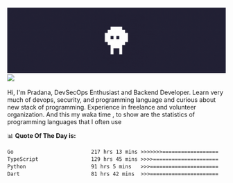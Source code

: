 ![banner](.github/banner.gif)
<img src="https://user-images.githubusercontent.com/73097560/115834477-dbab4500-a447-11eb-908a-139a6edaec5c.gif"></p>

Hi, I'm Pradana, DevSecOps Enthusiast and Backend Developer. Learn very much of devops, security, and programming language and curious about new stack of programming. Experience in freelance and volunteer organization. And this my waka time , to show are the statistics of programming languages that I often use

📊 **Quote Of The Day is:**
<!--START_SECTION:waka-->

```txt
Go                         217 hrs 13 mins >>>>>>>==================   29.23 %
TypeScript                 129 hrs 45 mins >>>>=====================   17.46 %
Python                     91 hrs 5 mins   >>>======================   12.26 %
Dart                       81 hrs 42 mins  >>>======================   10.99 %
```

<!--END_SECTION:waka-->
